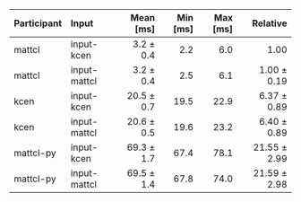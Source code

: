 | Participant | Input | Mean [ms] | Min [ms] | Max [ms] | Relative |
|:---|:---|---:|---:|---:|---:|
| mattcl | input-kcen | 3.2 ± 0.4 | 2.2 | 6.0 | 1.00 |
| mattcl | input-mattcl | 3.2 ± 0.4 | 2.5 | 6.1 | 1.00 ± 0.19 |
| kcen | input-kcen | 20.5 ± 0.7 | 19.5 | 22.9 | 6.37 ± 0.89 |
| kcen | input-mattcl | 20.6 ± 0.5 | 19.6 | 23.2 | 6.40 ± 0.89 |
| mattcl-py | input-kcen | 69.3 ± 1.7 | 67.4 | 78.1 | 21.55 ± 2.99 |
| mattcl-py | input-mattcl | 69.5 ± 1.4 | 67.8 | 74.0 | 21.59 ± 2.98 |
